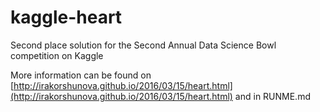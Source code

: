 # kaggle-heart

Second place solution for the Second Annual Data Science Bowl competition on Kaggle

More information can be found on [http://irakorshunova.github.io/2016/03/15/heart.html](http://irakorshunova.github.io/2016/03/15/heart.html) and in RUNME.md
